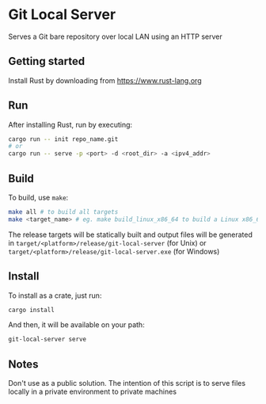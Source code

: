 # Git Local Server

Serves a Git bare repository over local LAN using an HTTP server

## Getting started

Install Rust by downloading from https://www.rust-lang.org

## Run

After installing Rust, run by executing:

```sh
cargo run -- init repo_name.git
# or
cargo run -- serve -p <port> -d <root_dir> -a <ipv4_addr>
```

## Build

To build, use `make`:

```sh
make all # to build all targets
make <target_name> # eg. make build_linux_x86_64 to build a Linux x86_64 target
```

The release targets will be statically built and output files will be generated
in `target/<platform>/release/git-local-server` (for Unix) or
`target/<platform>/release/git-local-server.exe` (for Windows)

## Install

To install as a crate, just run:

```sh
cargo install
```

And then, it will be available on your path:

```sh
git-local-server serve
```

## Notes

Don't use as a public solution. The intention of this script is to serve files
locally in a private environment to private machines
